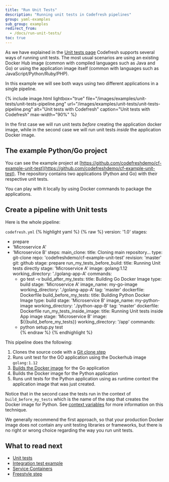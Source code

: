 ```yaml
---
title: "Run Unit Tests"
description: "Running unit tests in Codefresh pipelines"
group: yaml-examples
sub_group: examples
redirect_from:
  - /docs/run-unit-tests/
toc: true
---
```


As we have explained in the [Unit tests page]({{site.baseurl}}/docs/testing/unit-tests/) Codefresh supports several ways of running unit tests. The most usual scenarios are using an existing Docker Hub image (common with compiled languages such as Java and Go) or using the application image itself (common with languages such as JavaScript/Python/Ruby/PHP).

In this example we will see both ways using two different applications in a single pipeline.

{% include image.html 
lightbox="true" 
file="/images/examples/unit-tests/unit-tests-pipeline.png"
url="/images/examples/unit-tests/unit-tests-pipeline.png"
alt="Unit tests with Codefresh"
caption="Unit tests with Codefresh"
max-width="90%"
%}

In the first case we will run unit tests *before* creating the application docker image, while in the second case we will run unit tests
*inside* the application Docker image.

## The example Python/Go project

You can see the example project at [https://github.com/codefreshdemo/cf-example-unit-test](https://github.com/codefreshdemo/cf-example-unit-test). The repository contains two applications (Python and Go) with their respective unit tests.

You can play with it locally by using Docker commands to package the applications.

## Create a pipeline with Unit tests

Here is the whole pipeline:

 `codefresh.yml`
{% highlight yaml %}
{% raw %}
version: '1.0'
stages:
  - prepare
  - 'Microservice A'
  - 'Microservice B'
steps:
  main_clone:
    title: Cloning main repository...
    type: git-clone
    repo: 'codefreshdemo/cf-example-unit-test'
    revision: 'master'
    git: github
    stage: prepare
  run_my_tests_before_build:
    title: Running Unit tests directly
    stage: 'Microservice A'
    image: golang:1.12
    working_directory: './golang-app-A'
    commands:
      - go test -v
  build_after_my_tests:
    title: Building Go Docker Image
    type: build
    stage: 'Microservice A'
    image_name: my-go-image
    working_directory: './golang-app-A'
    tag: 'master'
    dockerfile: Dockerfile
  build_before_my_tests:
    title: Building Python Docker Image
    type: build
    stage: 'Microservice B'
    image_name: my-python-image
    working_directory: './python-app-B'
    tag: 'master'
    dockerfile: Dockerfile
  run_my_tests_inside_image:
    title: Running Unit tests inside App image
    stage: 'Microservice B'
    image: ${{build_before_my_tests}}
    working_directory: '/app'
    commands:
      - python setup.py test   
{% endraw %}
{% endhighlight %}

This pipeline does the following:

1. Clones the source code with a [Git clone step]({{site.baseurl}}/docs/codefresh-yaml/steps/git-clone/)
1. Runs unit test for the GO application using the Dockerhub image `golang:1.12`
1. [Builds the Docker image]({{site.baseurl}}/docs/codefresh-yaml/steps/build/) for the Go application
1. Builds the Docker image for the Python application
1. Runs unit tests for the Python application using as runtime context the application image that was just created.


Notice that in the second case the tests run in the context of `build_before_my_tests` which is the name of the step that creates the Docker image for Python. See [context variables]({{site.baseurl}}/docs/codefresh-yaml/variables/#context-related-variables) for more information on this technique.

We generally recommend the first approach, so that your production Docker image does not contain any unit testing libraries or frameworks, but there is no right or wrong choice regarding the way you run unit tests. 

## What to read next

- [Unit tests]({{site.baseurl}}/docs/testing/unit-tests/)
- [Integration test example]({{site.baseurl}}/docs/yaml-examples/examples/run-integration-tests/)
- [Service Containers]({{site.baseurl}}/docs/codefresh-yaml/service-containers/)
- [Freestyle step]({{site.baseurl}}/docs/codefresh-yaml/steps/)

